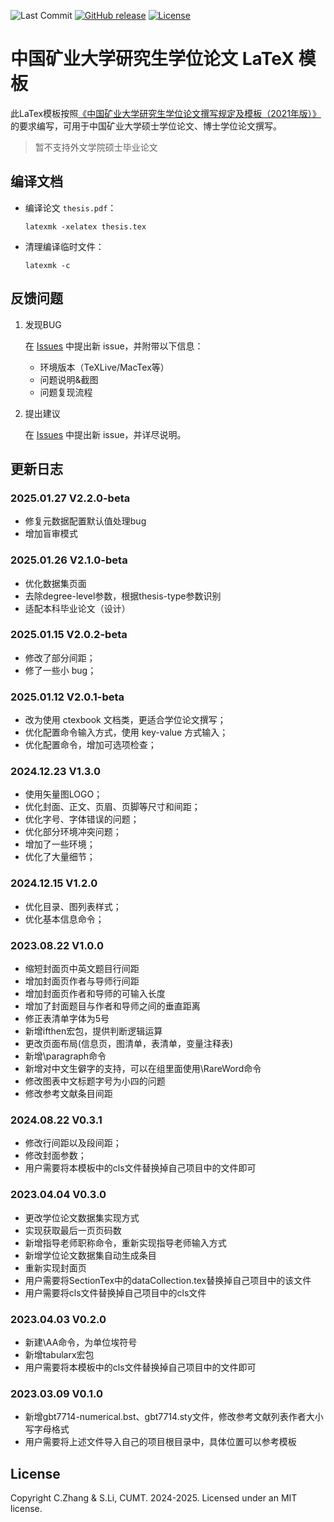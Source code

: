 ![Last Commit](https://img.shields.io/github/last-commit/senli1073/cumtthesis)
[![GitHub release](https://img.shields.io/github/v/release/senli1073/cumtthesis)](https://github.com/senli1073/cumtthesis/releases/latest)
[![License](https://img.shields.io/github/license/senli1073/cumtthesis)](https://github.com/senli1073/cumtthesis/blob/master/README.md)

# 中国矿业大学研究生学位论文 LaTeX 模板

此LaTex模板按照[《中国矿业大学研究生学位论文撰写规定及模板（2021年版）》](https://gs.cumt.edu.cn/info/1049/3149.htm)的要求编写，可用于中国矿业大学硕士学位论文、博士学位论文撰写。

> 暂不支持外文学院硕士毕业论文

## 编译文档

- 编译论文 `thesis.pdf`：
   ```
   latexmk -xelatex thesis.tex
   ```

- 清理编译临时文件：
   ```
   latexmk -c
   ```

## 反馈问题

1. 发现BUG

    在 [Issues](https://github.com/senli1073/cumtthesis/issues) 中提出新 issue，并附带以下信息：
    - 环境版本（TeXLive/MacTex等）
    - 问题说明&截图
    - 问题复现流程

2. 提出建议

    在 [Issues](https://github.com/senli1073/cumtthesis/issues) 中提出新 issue，并详尽说明。


## 更新日志

### 2025.01.27  V2.2.0-beta
* 修复元数据配置默认值处理bug
* 增加盲审模式

### 2025.01.26  V2.1.0-beta
* 优化数据集页面
* 去除degree-level参数，根据thesis-type参数识别
* 适配本科毕业论文（设计）

### 2025.01.15  V2.0.2-beta
* 修改了部分间距；
* 修了一些小 bug；

### 2025.01.12  V2.0.1-beta
* 改为使用 ctexbook 文档类，更适合学位论文撰写；
* 优化配置命令输入方式，使用 key-value 方式输入；
* 优化配置命令，增加可选项检查；

### 2024.12.23 V1.3.0
* 使用矢量图LOGO；
* 优化封面、正文、页眉、页脚等尺寸和间距；
* 优化字号、字体错误的问题；
* 优化部分环境冲突问题；
* 增加了一些环境；
* 优化了大量细节；

### 2024.12.15 V1.2.0
* 优化目录、图列表样式；
* 优化基本信息命令；

### 2023.08.22 V1.0.0
* 缩短封面页中英文题目行间距
* 增加封面页作者与导师行间距
* 增加封面页作者和导师的可输入长度
* 增加了封面题目与作者和导师之间的垂直距离
* 修正表清单字体为5号
* 新增ifthen宏包，提供判断逻辑运算
* 更改页面布局(信息页，图清单，表清单，变量注释表)
* 新增\paragraph命令
* 新增对中文生僻字的支持，可以在组里面使用\RareWord命令
* 修改图表中文标题字号为小四的问题
* 修改参考文献条目间距

### 2024.08.22 V0.3.1
* 修改行间距以及段间距；
* 修改封面参数；
* 用户需要将本模板中的cls文件替换掉自己项目中的文件即可

### 2023.04.04 V0.3.0
* 更改学位论文数据集实现方式
* 实现获取最后一页页码数
* 新增指导老师职称命令，重新实现指导老师输入方式
* 新增学位论文数据集自动生成条目
* 重新实现封面页
* 用户需要将SectionTex中的dataCollection.tex替换掉自己项目中的该文件
* 用户需要将cls文件替换掉自己项目中的cls文件


### 2023.04.03 V0.2.0
* 新建\AA命令，为单位埃符号
* 新增tabularx宏包
* 用户需要将本模板中的cls文件替换掉自己项目中的文件即可

### 2023.03.09 V0.1.0
* 新增gbt7714-numerical.bst、gbt7714.sty文件，修改参考文献列表作者大小写字母格式
* 用户需要将上述文件导入自己的项目根目录中，具体位置可以参考模板

## License
Copyright C.Zhang & S.Li, CUMT. 2024-2025. Licensed under an MIT license.